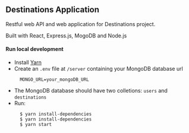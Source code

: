 ## Destinations Application

Restful web API and web application for Destinations project.

Built with React, Express.js, MogoDB and Node.js

#### Run local development

- Install [Yarn](https://yarnpkg.com/lang/en/docs/install/#mac-stable)
- Create an `.env` file at `/server` containing your MongoDB database url
  ```
    MONGO_URL=your_mongoDB_URL
  ```
- The MongoDB database should have two colletions: `users` and `destinations`
- Run:
  ```
    $ yarn install-dependencies
    $ yarn install-dependencies
    $ yarn start
  ```
